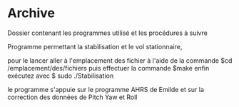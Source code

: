 # Archive
Dossier contenant les programmes utilisé et les procédures à suivre

Programme permettant la stabilisation et le vol stationnaire,

pour le lancer aller à l'emplacement des fichier à l'aide de la commande $cd /emplacement/des/fichiers puis effectuer la commande $make
enfin exécutez avec $ sudo ./Stabilisation

le programme s'appuie sur le programme AHRS de Emilde et sur la correction des données de Pitch Yaw et Roll
